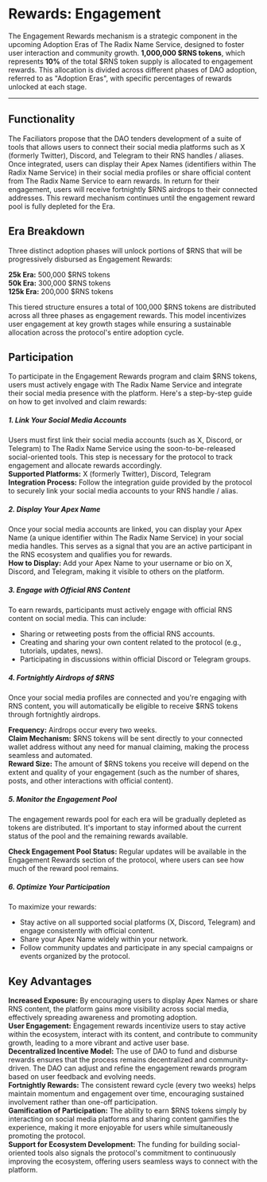 # Rewards: Engagement

The Engagement Rewards mechanism is a strategic component in the upcoming Adoption Eras of The Radix Name Service, designed to foster user interaction and community growth. **1,000,000 $RNS tokens**, which represents **10%** of the total $RNS token supply is allocated to engagement rewards. This allocation is divided across different phases of DAO adoption, referred to as "Adoption Eras", with specific percentages of rewards unlocked at each stage.

---

## Functionality

The Faciliators propose that the DAO tenders development of a suite of tools that allows users to connect their social media platforms such as X (formerly Twitter), Discord, and Telegram to their RNS handles / aliases. Once integrated, users can display their Apex Names (identifiers within The Radix Name Service) in their social media profiles or share official content from The Radix Name Service to earn rewards. In return for their engagement, users will receive fortnightly $RNS airdrops to their connected addresses. This reward mechanism continues until the engagement reward pool is fully depleted for the Era.

## Era Breakdown

Three distinct adoption phases will unlock portions of $RNS that will be progressively disbursed as Engagement Rewards:

**25k Era:** 500,000 $RNS tokens<br />
**50k Era:** 300,000 $RNS tokens<br />
**125k Era:** 200,000 $RNS tokens

This tiered structure ensures a total of 100,000 $RNS tokens are distributed across all three phases as engagement rewards. This model incentivizes user engagement at key growth stages while ensuring a sustainable allocation across the protocol's entire adoption cycle.

## Participation

To participate in the Engagement Rewards program and claim $RNS tokens, users must actively engage with The Radix Name Service and integrate their social media presence with the platform. Here's a step-by-step guide on how to get involved and claim rewards:

##### 1. Link Your Social Media Accounts<br />
Users must first link their social media accounts (such as X, Discord, or Telegram) to The Radix Name Service using the soon-to-be-released social-oriented tools. This step is necessary for the protocol to track engagement and allocate rewards accordingly.
<br />
**Supported Platforms:** X (formerly Twitter), Discord, Telegram<br />
**Integration Process:** Follow the integration guide provided by the protocol to securely link your social media accounts to your RNS handle / alias.

##### 2. Display Your Apex Name<br />

Once your social media accounts are linked, you can display your Apex Name (a unique identifier within The Radix Name Service) in your social media handles. This serves as a signal that you are an active participant in the RNS ecosystem and qualifies you for rewards.
<br />
**How to Display:** Add your Apex Name to your username or bio on X, Discord, and Telegram, making it visible to others on the platform.

##### 3. Engage with Official RNS Content
To earn rewards, participants must actively engage with official RNS content on social media. This can include:

- Sharing or retweeting posts from the official RNS accounts.
- Creating and sharing your own content related to the protocol (e.g., tutorials, updates, news).
- Participating in discussions within official Discord or Telegram groups.

##### 4. Fortnightly Airdrops of $RNS
Once your social media profiles are connected and you're engaging with RNS content, you will automatically be eligible to receive $RNS tokens through fortnightly airdrops.
<br />

**Frequency:** Airdrops occur every two weeks.<br />
**Claim Mechanism:** $RNS tokens will be sent directly to your connected wallet address without any need for manual claiming, making the process seamless and automated.<br />
**Reward Size:** The amount of $RNS tokens you receive will depend on the extent and quality of your engagement (such as the number of shares, posts, and other interactions with official content).

##### 5. Monitor the Engagement Pool<br />
The engagement rewards pool for each era will be gradually depleted as tokens are distributed. It's important to stay informed about the current status of the pool and the remaining rewards available.

**Check Engagement Pool Status:** Regular updates will be available in the Engagement Rewards section of the protocol, where users can see how much of the reward pool remains.

##### 6. Optimize Your Participation

To maximize your rewards:

- Stay active on all supported social platforms (X, Discord, Telegram) and engage consistently with official content.
- Share your Apex Name widely within your network.
- Follow community updates and participate in any special campaigns or events organized by the protocol.

## Key Advantages

**Increased Exposure:** By encouraging users to display Apex Names or share RNS content, the platform gains more visibility across social media, effectively spreading awareness and promoting adoption.<br />
**User Engagement:** Engagement rewards incentivize users to stay active within the ecosystem, interact with its content, and contribute to community growth, leading to a more vibrant and active user base.<br />
**Decentralized Incentive Model:** The use of DAO to fund and disburse rewards ensures that the process remains decentralized and community-driven. The DAO can adjust and refine the engagement rewards program based on user feedback and evolving needs.<br />
**Fortnightly Rewards:** The consistent reward cycle (every two weeks) helps maintain momentum and engagement over time, encouraging sustained involvement rather than one-off participation.<br />
**Gamification of Participation:** The ability to earn $RNS tokens simply by interacting on social media platforms and sharing content gamifies the experience, making it more enjoyable for users while simultaneously promoting the protocol.<br />
**Support for Ecosystem Development:** The funding for building social-oriented tools also signals the protocol's commitment to continuously improving the ecosystem, offering users seamless ways to connect with the platform.